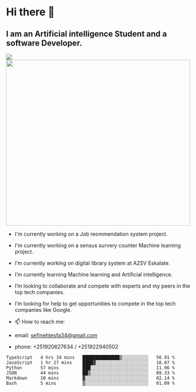 # Hi there 👋
## I am an Artificial intelligence Student and a software Developer.
<img src = "https://github-readme-stats.vercel.app/api?username=sefinehtesfa34&&show_icons=true&title_color=ffffff&icon_color=bb2acf&text_color=daf7dc&bg_color=151515"/>
<img src="https://wakatime.com/share/@sefinehtesfa34/ae9674e3-b462-4438-9120-52fc3d0ffbbb.png" width ="500" height = "450"/>

- I'm currently working on a Job reommendation system project.
- I'm currently working on a sensus survery counter Machine learning project.
-  I’m currently working on digital library system at A2SV Eskalate.
-  I’m currently learning Machine learning and Artificial intelligence.
-  I’m looking to collaborate and compete with experts and my peers in the top tech companies.
-  I’m looking for help to get opportunities to compete in the top tech companies like Google.

- 📫 How to reach me: 
- email: sefinehtesfa34@gmail.com
- phone: +251920627634 / +251922940502
<!--START_SECTION:waka-->

```text
TypeScript   4 hrs 34 mins   ██████████████▒░░░░░░░░░░   56.91 %
JavaScript   1 hr 27 mins    ████▓░░░░░░░░░░░░░░░░░░░░   18.07 %
Python       57 mins         ███░░░░░░░░░░░░░░░░░░░░░░   11.96 %
JSON         44 mins         ██▒░░░░░░░░░░░░░░░░░░░░░░   09.33 %
Markdown     10 mins         ▓░░░░░░░░░░░░░░░░░░░░░░░░   02.14 %
Bash         5 mins          ▒░░░░░░░░░░░░░░░░░░░░░░░░   01.09 %
```

<!--END_SECTION:waka-->
